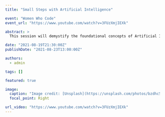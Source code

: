 ```yaml
---
title: "Small Steps with Artificial Intelligence"

event: "Women Who Code"
event_url: "https://www.youtube.com/watch?v=3FUzXmjIEXk"

abstract: >
  This session will demystify the foundational concepts of Artificial Intelligence (AI), Data Science, Machine Learning (ML), and Deep Learning (DL), highlighting their key differences and interconnections. It offers a brief historical overview of AI, including the two major AI winters, and introduces core learning paradigms—Supervised, Unsupervised, and Reinforcement Learning. The session also touches on neurons, neural networks, and the role of statistics in Data Science. Real-world applications such as voice command assistants like Alexa and Siri, and self-driving cars, are used to contextualize the concepts discussed.

date: "2021-08-19T21:30:00Z"
publishDate: "2021-08-23T13:00:00Z"

authors:
  - admin

tags: []

featured: true

image:
  caption: "Image credit: [Unsplash](https://unsplash.com/photos/bzdhc5b3Bxs)"
  focal_point: Right

url_video: "https://www.youtube.com/watch?v=3FUzXmjIEXk"
---
```




